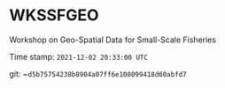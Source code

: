 # WKSSFGEO

Workshop on Geo-Spatial Data for Small-Scale Fisheries

Time stamp: `2021-12-02 20:33:00 UTC`

git: ~`d5b75754238b8904a07ff6e108099418d60abfd7`

```

```
